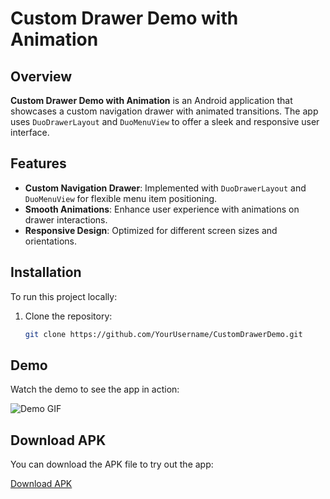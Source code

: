 # Custom Drawer Demo with Animation

## Overview

**Custom Drawer Demo with Animation** is an Android application that showcases a custom navigation drawer with animated transitions. The app uses `DuoDrawerLayout` and `DuoMenuView` to offer a sleek and responsive user interface.

## Features

- **Custom Navigation Drawer**: Implemented with `DuoDrawerLayout` and `DuoMenuView` for flexible menu item positioning.
- **Smooth Animations**: Enhance user experience with animations on drawer interactions.
- **Responsive Design**: Optimized for different screen sizes and orientations.

## Installation

To run this project locally:

1. Clone the repository:

   ```bash
   git clone https://github.com/YourUsername/CustomDrawerDemo.git

## Demo

Watch the demo to see the app in action:

![Demo GIF](https://github.com/Murodhonov/Custom_Drawer_with_animation/raw/master/gif.gif)

 
## Download APK

You can download the APK file to try out the app:

[Download APK](https://github.com/Murodhonov/Custom_Drawer_with_animation/raw/master/app-debug.apk)
